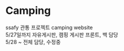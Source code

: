 # Camping
ssafy 관통 프로젝트 camping website</br>
5/27일까지 자유게시판, 캠핑 게시판 프론트, 백 담당</br>
5/28 ~ 전체 담당, 수정중</br>
